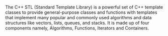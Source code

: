 The C++ STL (Standard Template Library) is a powerful set of C++ template classes to provide general-purpose classes and functions with templates that implement many popular and commonly used algorithms and data structures like vectors, lists, queues, and stacks. It is made up of four components namely, Algorithms, Functions, Iterators and Containers.
